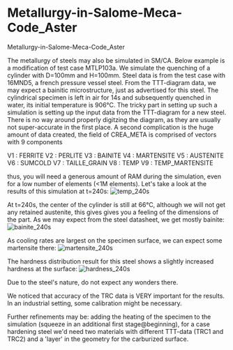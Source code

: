 # Metallurgy-in-Salome-Meca-Code_Aster
Metallurgy-in-Salome-Meca-Code_Aster

The metallurgy of steels may also be simulated in SM/CA. Below example is a modification of test case MTLP103a. We simulate the quenching of a cylinder with D=100mm and H=100mm. Steel data is from the test case with 16MND5, a french pressure vessel steel. From the TTT-diagram data, we may expect a bainitic microstructure, just as advertised for this steel. The cylindrical specimen is left in air for 14s and subsequently  quenched in water, its initial temperature is 906°C. The tricky part in setting up such a simulation is setting up the input data from the TTT-diagram for a new steel. There is no way around properly digitzing the diagram, as they are usually not super-accurate in the first place. A second complication is the huge amount of data created, the field of CREA_META is comprised of vectors with 9 components

V1 : FERRITE
V2 : PERLITE
V3 : BAINITE
V4 : MARTENSITE
V5 : AUSTENITE
V6 : SUMCOLD
V7 : TAILLE_GRAIN
V8 : TEMP
V9 : TEMP_MARTENSITE

thus, you will need a generous amount of RAM during the simulation, even for a low number of elements (<1M elements). Let's take a look at the results of this simulation at t=240s:
![temp_240s](https://user-images.githubusercontent.com/89903493/231741288-55c82442-5c69-4693-8ef6-2bcdfe047fbb.png)

At t=240s, the center of the cylinder is still at 66°C, although we will not get any retained austenite, this gives gives you a feeling of the dimensions of the part. As we may expect from the steel datasheet, we get mostly bainite:
![bainite_240s](https://user-images.githubusercontent.com/89903493/231741649-bdf2c8b3-db8f-4622-8ea0-a41b84d56829.png)

As cooling rates are largest on the specimen surface, we can expect some martensite there:
![martensite_240s](https://user-images.githubusercontent.com/89903493/231741808-026199d6-ec4a-4149-91b6-138a4ab94ec5.png)

The hardness distribution result for this steel shows a slightly increased hardness at the surface:
![hardness_240s](https://user-images.githubusercontent.com/89903493/231742019-f0c80dc3-e767-46ef-94e1-43b8659d65ef.png)

Due to the steel's nature, do not expect any wonders there.

We noticed that accuracy of the TRC data is VERY important for the results. In an industrial setting, some calibration might be necessary.

Further refinements may be: adding the heating of the specimen to the simulation (squeeze in an additional first stage@beginning), for a case hardening steel we'd need two materials with different TTT-data (TRC1 and TRC2) and a 'layer' in the geometry for the carburized surface. 

